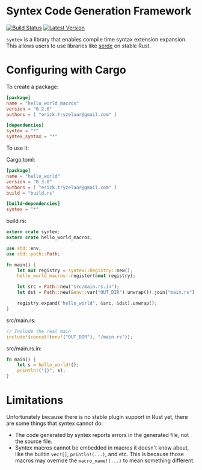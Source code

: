 Syntex Code Generation Framework
================================

[![Build Status](https://api.travis-ci.org/serde-rs/syntex.png?branch=master)](https://travis-ci.org/serde-rs/syntex)
[![Latest Version](https://img.shields.io/crates/v/syntex.svg)](https://crates.io/crates/syntex)

`syntex` is a library that enables compile time syntax extension expansion.
This allows users to use libraries like [serde](https://github.com/serde-rs/serde)
on stable Rust.

Configuring with Cargo
======================

To create a package:

```toml
[package]
name = "hello_world_macros"
version = "0.2.0"
authors = [ "erick.tryzelaar@gmail.com" ]

[dependencies]
syntex = "*"
syntex_syntax = "*"
```

To use it:

Cargo.toml:

```toml
[package]
name = "hello_world"
version = "0.3.0"
authors = [ "erick.tryzelaar@gmail.com" ]
build = "build.rs"

[build-dependencies]
syntex = "*"
```

build.rs:

```rust
extern crate syntex;
extern crate hello_world_macros;

use std::env;
use std::path::Path;

fn main() {
    let mut registry = syntex::Registry::new();
    hello_world_macros::register(&mut registry);

    let src = Path::new("src/main.rs.in");
    let dst = Path::new(&env::var("OUT_DIR").unwrap()).join("main.rs");

    registry.expand("hello_world", &src, &dst).unwrap();
}
```

src/main.rs:

```rust
// Include the real main
include!(concat!(env!("OUT_DIR"), "/main.rs"));
```

src/main.rs.in:

```rust
fn main() {
    let s = hello_world!();
    println!("{}", s);
}
```

Limitations
===========

Unfortunately because there is no stable plugin support in Rust yet, there are
some things that syntex cannot do:

* The code generated by syntex reports errors in the generated file, not the
  source file.
* Syntex macros cannot be embedded in macros it doesn't know about, like the
  builtin `vec![]`, `println!(...)`, and etc. This is because those macros
  may override the `macro_name!(...)` to mean something different.
